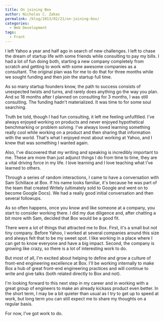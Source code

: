 ```yaml
---
title: On joining Box
author: Nicholas C. Zakas
permalink: /blog/2013/02/21/on-joining-box/
categories:
  - Web Development
tags:
  - Front
---
```

I left Yahoo a year and half ago in search of new challenges. I left to chase the dream of startup life with some friends while consulting to pay my bills. I had a lot of fun doing both, starting a new company completely from scratch and getting to work with some awesome companies as a consultant. The original plan was for me to do that for three months while we sought funding and then join the startup full time.

As so many startup founders know, the path to success consists of unexpected twists and turns, and rarely does anything go the way you plan. And so 18 months after I planned on consulting for 3 months, I was still consulting. The funding hadn't materialized. It was time to for some soul searching.

Truth be told, though I had fun consulting, it left me feeling unfulfilled. I've always enjoyed working on products and never enjoyed hypothetical benchmarking or problem solving. I've always loved learning something really cool while working on a product and then sharing that information with the world. That's what I enjoyed most about working at Yahoo, and I knew that was something I wanted again.

Also, I've discovered that my writing and speaking is incredibly important to me. These are more than just adjunct things I do from time to time, they are a vital driving force in my life. I love learning and I love teaching what I've learned to others.

Through a series of random interactions, I came to have a conversation with Sam Schillace at Box. If his name looks familiar, it's because he was part of the team that created Writely (ultimately sold to Google and went on to become Google Docs). We had a really good initial conversation and then several followups.

As so often happens, once you know and like someone at a company, you start to consider working there. I did my due diligence and, after chatting a bit more with Sam, decided that Box would be a good fit.

There were a lot of things that attracted me to Box. First, it's a small but not tiny company. Before Yahoo, I worked at several companies around this size and always felt that to be my sweet spot. I like working in a place where I can get to know everyone and have a big impact. Second, the company is growing like crazy, so there is a lot of interesting work to do. 

But most of all, I'm excited about helping to define and grow a culture of front-end engineering excellence at Box. I'll be working internally to make Box a hub of great front-end engineering practices and will continue to write and give talks (both related directly to Box and not).

I'm looking forward to this next step in my career and in working with a great group of engineers to make an already kickass product even better. In the short term, I may be a bit quieter than usual as I try to get up to speed at work, but long term you can still expect me to share my thoughts on a regular basis.

For now, I've got work to do.
